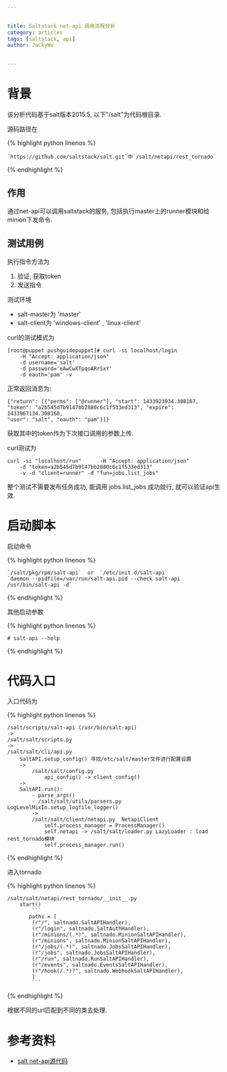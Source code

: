 ```yaml
---

   
title: Saltstack net-api 调用流程分析   
category: articles  
tags: [saltstack, api]  
author: JackyWu  
  

---
```


# 背景

该分析代码基于salt版本2015.5, 以下"/salt"为代码根目录.

源码路径在

{% highlight python linenos %}

    `https://github.com/saltstack/salt.git`中`/salt/netapi/rest_tornado` 

{% endhighlight %}

## 作用

通过net-api可以调用saltstack的服务, 包括执行master上的runner模块和给minion下发命令.

## 测试用例

执行指令方法为

1. 验证, 获取token
2. 发送指令

测试环境

- salt-master为 'master'
- salt-client为 'windows-client' , 'linux-client'

curl的测试模式为

```
[root@puppet pushguidepuppet]# curl -si localhost/login
    -H "Accept: application/json"
    -d username='salt'
    -d password='eAwCwXTpqoARrSxY'
    -d eauth='pam' -v
```

正常返回消息为:

```
{"return": [{"perms": ["@runner"], "start": 1433923934.308167,
"token": "a2b545d7b9147bb2880c6c1f533ed313", "expire": 1433967134.308168,
"user": "salt", "eauth": "pam"}]}
```

获取其中的token作为下次接口调用的参数上传.

curl测试为

```
curl -si "localhost/run"      -H "Accept: application/json"
    -d "token=a2b545d7b9147bb2880c6c1f533ed313"
    -v -d "client=runner" -d "fun=jobs.list_jobs"
```

整个测试不需要发布任务成功, 能调用 jobs.list_jobs 成功就行, 就可以验证api生效.

# 启动脚本

启动命令

{% highlight python linenos %}

    `/salt/pkg/rpm/salt-api`  or  `/etc/init.d/salt-api`
    `daemon --pidfile=/var/run/salt-api.pid --check salt-api /usr/bin/salt-api -d`
 
{% endhighlight %}

其他启动参数

{% highlight python linenos %}

    # salt-api --help

{% endhighlight %}
 

# 代码入口

入口代码为

{% highlight python linenos %}

    /salt/scripts/salt-api (/usr/bin/salt-api)
    ->
    /salt/salt/scripts.py
    -> 
    /salt/salt/cli/api.py
        SaltAPI.setup_config() 寻找/etc/salt/master文件进行配置设置
        ->
            /salt/salt/config.py
                api_config() -> client_config()
        ->
        SaltAPI.run():
            - parse_args()
            - /salt/salt/utils/parsers.py LogLevelMixIn.setup_logfile_logger()
            ->
            /salt/salt/client/netapi.py  NetapiClient
                self.process_manager = ProcessManager()
                self.netapi -> /salt/salt/loader.py LazyLoader : load rest_tornado模块
                self.process_manager.run()

{% endhighlight %} 

进入tornado

{% highlight python linenos %}

    /salt/salt/netapi/rest_tornado/__init__.py
        start()
            ```
           paths = [
            (r"/", saltnado.SaltAPIHandler),
            (r"/login", saltnado.SaltAuthHandler),
            (r"/minions/(.*)", saltnado.MinionSaltAPIHandler),
            (r"/minions", saltnado.MinionSaltAPIHandler),
            (r"/jobs/(.*)", saltnado.JobsSaltAPIHandler),
            (r"/jobs", saltnado.JobsSaltAPIHandler),
            (r"/run", saltnado.RunSaltAPIHandler),
            (r"/events", saltnado.EventsSaltAPIHandler),
            (r"/hook(/.*)?", saltnado.WebhookSaltAPIHandler),
            ] 
            ```
 
{% endhighlight %}

根据不同的url匹配到不同的类去处理.

# 参考资料

- [salt net-api源代码](https://github.com/saltstack/salt.git)
